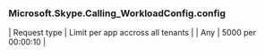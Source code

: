 <!-- markdownlint-disable MD041 h1-missing h1-not-first]-->
### Microsoft.Skype.Calling_WorkloadConfig.config
| Request type | Limit per app accross all tenants |
| Any | 5000 per 00:00:10 |
